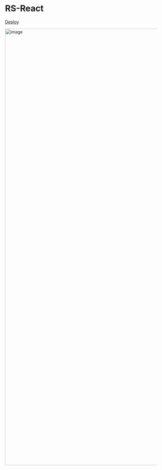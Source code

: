 # RS-React
[Deploy](https://lexarudak-rs-react.netlify.app/)

<img width="1440" alt="image" src="https://github.com/lexarudak/rs-react/assets/106698008/0ac728cb-a1e8-4b13-b25b-cd691d3fd4a0">

